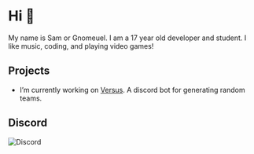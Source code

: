 # Hi 👋

My name is Sam or Gnomeuel. I am a 17 year old developer and student. I like music, coding, and playing video games!

## Projects

- I’m currently working on [Versus](https://discord.com/oauth2/authorize?client_id=837732310194454588&permissions=2164599888&scope=bot). A discord bot for generating random teams.

## Discord

![Discord](https://discord.c99.nl/widget/theme-4/388733878392717330.png)
